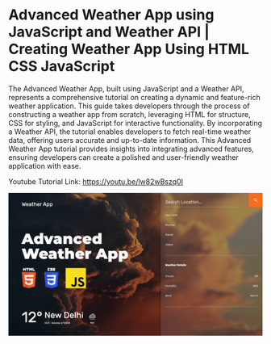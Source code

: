 # Advanced Weather App using JavaScript and Weather API | Creating Weather App Using HTML CSS JavaScript

The Advanced Weather App, built using JavaScript and a Weather API, represents a comprehensive tutorial on creating a dynamic and feature-rich weather application. This guide takes developers through the process of constructing a weather app from scratch, leveraging HTML for structure, CSS for styling, and JavaScript for interactive functionality. By incorporating a Weather API, the tutorial enables developers to fetch real-time weather data, offering users accurate and up-to-date information. This Advanced Weather App tutorial provides insights into integrating advanced features, ensuring developers can create a polished and user-friendly weather application with ease.

Youtube Tutorial Link: https://youtu.be/lw82wBszq0I

![Weather App](images/WeatherApp.png)
